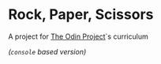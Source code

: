 # Rock, Paper, Scissors

A project for [The Odin Project](https://theodinproject.com)`s curriculum 

_(`console` based version)_